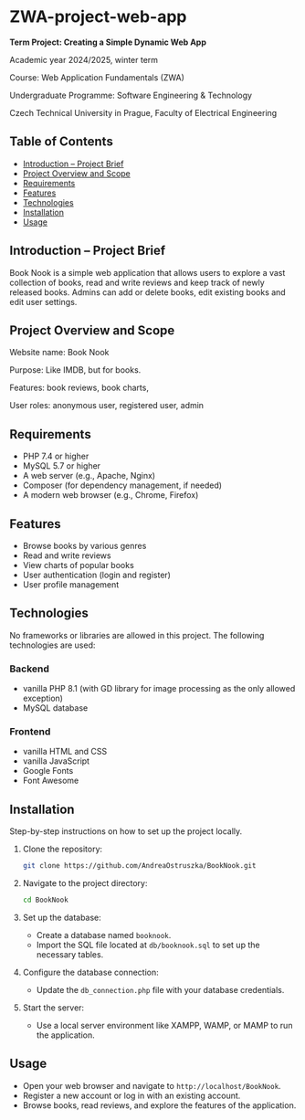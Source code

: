 # ZWA-project-web-app

**Term Project: Creating a Simple Dynamic Web App**

Academic year 2024/2025, winter term

Course: Web Application Fundamentals (ZWA)

Undergraduate Programme: Software Engineering & Technology

Czech Technical University in Prague, Faculty of Electrical Engineering


## Table of Contents
- [Introduction – Project Brief](#introduction--project-brief)
- [Project Overview and Scope](#project-overview-and-scope)
- [Requirements](#requirements)
- [Features](#features)
- [Technologies](#technologies)
- [Installation](#installation)
- [Usage](#usage)


## Introduction – Project Brief
Book Nook is a simple web application that allows users to explore a vast collection of books, read and write reviews and keep track of newly released books.
Admins can add or delete books, edit existing books and edit user settings.

## Project Overview and Scope
Website name: Book Nook

Purpose: Like IMDB, but for books.

Features: book reviews, book charts, 

User roles: anonymous user, registered user, admin

## Requirements
- PHP 7.4 or higher
- MySQL 5.7 or higher
- A web server (e.g., Apache, Nginx)
- Composer (for dependency management, if needed)
- A modern web browser (e.g., Chrome, Firefox)

## Features
- Browse books by various genres
- Read and write reviews
- View charts of popular books
- User authentication (login and register)
- User profile management

## Technologies
No frameworks or libraries are allowed in this project. The following technologies are used:

### Backend
- vanilla PHP 8.1 (with GD library for image processing as the only allowed exception)
- MySQL database

### Frontend
- vanilla HTML and CSS
- vanilla JavaScript
- Google Fonts
- Font Awesome


## Installation
Step-by-step instructions on how to set up the project locally.

1. Clone the repository:
    ```bash
    git clone https://github.com/AndreaOstruszka/BookNook.git
    ```

2. Navigate to the project directory:
    ```bash
    cd BookNook
    ```

3. Set up the database:
    - Create a database named `booknook`.
    - Import the SQL file located at `db/booknook.sql` to set up the necessary tables.

4. Configure the database connection:
    - Update the `db_connection.php` file with your database credentials.

5. Start the server:
    - Use a local server environment like XAMPP, WAMP, or MAMP to run the application.

## Usage

- Open your web browser and navigate to `http://localhost/BookNook`.
- Register a new account or log in with an existing account.
- Browse books, read reviews, and explore the features of the application.